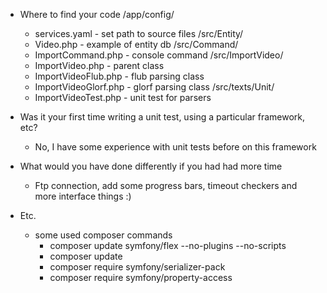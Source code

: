 - Where to find your code 
  /app/config/
  - services.yaml - set path to source files
  /src/Entity/
  - Video.php - example of entity db
  /src/Command/
  - ImportCommand.php - console command
  /src/ImportVideo/
  - ImportVideo.php - parent class
  - ImportVideoFlub.php - flub parsing class
  - ImportVideoGlorf.php - glorf parsing class
  /src/texts/Unit/
  - ImportVideoTest.php - unit test for parsers

- Was it your first time writing a unit test, using a particular framework, etc? 
  - No, I have some experience with unit tests before on this framework

- What would you have done differently if you had had more time 
  - Ftp connection, add some progress bars, timeout checkers and more interface things :)

- Etc.
  - some used composer commands
    - composer update symfony/flex --no-plugins --no-scripts
    - composer update
    - composer require symfony/serializer-pack
    - composer require symfony/property-access
